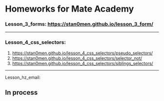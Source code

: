 # Homeworks for Mate Academy

### Lesson_3_forms: https://stan0men.github.io/lesson_3_form/

---

### Lesson_4_css_selectors:
1. https://stan0men.github.io/lesson_4_css_selectors/pseudo_selectors/
2. https://stan0men.github.io/lesson_4_css_selectors/selector_not/
3. https://stan0men.github.io/lesson_4_css_selectors/siblings_selectors/

---

Lesson_hz_email:
## In process
